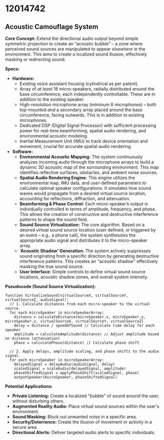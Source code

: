 # 12014742

## Acoustic Camouflage System

**Core Concept:** Extend the directional audio output beyond simple symmetric projection to create an “acoustic bubble” – a zone where perceived sound sources are manipulated to appear *elsewhere* in the environment. This aims to create a localized sound illusion, effectively masking or redirecting sound.

**Specs:**

*   **Hardware:**
    *   Existing voice assistant housing (cylindrical as per patent).
    *   Array of *at least* 16 micro-speakers, radially distributed around the base circumference, each independently controllable.  These are *in addition* to the existing speaker.
    *   High-resolution microphone array (minimum 8 microphones) – both top-mounted *and* a secondary array placed around the base circumference, facing outwards. This is in addition to existing microphones.
    *   Dedicated DSP (Digital Signal Processor) with sufficient processing power for real-time beamforming, spatial audio rendering, and environmental acoustic modeling.
    *   Inertial Measurement Unit (IMU) to track device orientation and movement, crucial for accurate spatial audio rendering.
*   **Software:**
    *   **Environmental Acoustic Mapping:** The system continuously analyzes incoming audio through the microphone arrays to build a dynamic 3D acoustic map of the surrounding environment. This map identifies reflective surfaces, obstacles, and ambient noise sources.
    *   **Spatial Audio Rendering Engine:**  This engine utilizes the environmental map, IMU data, and user-defined parameters to calculate optimal speaker configurations. It simulates how sound waves would propagate from a desired virtual source location, accounting for reflections, diffraction, and attenuation.
    *   **Beamforming & Phase Control:** Each micro-speaker’s output is individually controlled in terms of amplitude, frequency, and *phase*. This allows the creation of constructive and destructive interference patterns to shape the sound field.
    *   **Sound Source Virtualization:** The core algorithm. Based on a desired virtual sound source location (user defined, or triggered by an event – e.g., a phone call), the system synthesizes the appropriate audio signal and distributes it to the micro-speaker array.
    *   **‘Acoustic Shadow’ Generation:**  The system actively suppresses sound originating from a specific direction by generating destructive interference patterns. This creates an "acoustic shadow" effectively masking the true sound source.
    *   **User Interface:** Simple controls to define virtual sound source locations, acoustic shadow zones, and overall system intensity.

**Pseudocode (Sound Source Virtualization):**

```
function VirtualizeSound(virtualSourceX, virtualSourceY, virtualSourceZ, audioSignal):
  // 1. Calculate distances from each micro-speaker to the virtual source.
  for each microSpeaker in microSpeakerArray:
    distance = calculateDistance(microSpeaker.x, microSpeaker.y, microSpeaker.z, virtualSourceX, virtualSourceY, virtualSourceZ)
    delay = distance / speedOfSound // Calculate time delay for each speaker
    amplitude = calculateAmplitude(distance) // Adjust amplitude based on distance (attenuation)
    phase = calculatePhase(distance) // Calculate phase shift

  // 2. Apply delays, amplitude scaling, and phase shifts to the audio signal.
  for each microSpeaker in microSpeakerArray:
    delayedSignal = delayAudio(audioSignal, delay)
    scaledSignal = scaleAudio(delayedSignal, amplitude)
    phaseShiftedSignal = applyPhaseShift(scaledSignal, phase)
    outputSpeaker(microSpeaker, phaseShiftedSignal)
```

**Potential Applications:**

*   **Private Listening:** Create a localized "bubble" of sound around the user, without disturbing others.
*   **Augmented Reality Audio:**  Place virtual sound sources within the user's environment.
*   **Sound Masking:**  Block out unwanted noise in a specific area.
*   **Security/Deterrence:**  Create the illusion of movement or activity in a secure area.
*   **Directional Alerts:** Deliver targeted audio alerts to specific individuals.